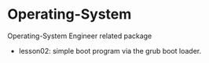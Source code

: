 # Operating-System
Operating-System Engineer related package
* lesson02: simple boot program via the grub boot loader.
